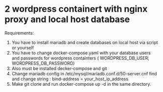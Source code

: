 # 2 wordpress containert with nginx proxy and local host database

Requirements:
1. You have to install mariadb and create databases on local host via script or yourself 
2. You have to change docker-compose.yaml with your database users and passwords for wordpress containters ( WORDPRESS_DB_USER; WORDPRESS_DB_PASSWORD) 
3. Also must be installed decker-compose and git
4. Change mariadb config in /etc/mysql/mariadb.conf.d/50-server.cnf  find and change string : bind-address = your_host_ip_address
5. Make git clone and run docker-compose up -d in the same directory.

